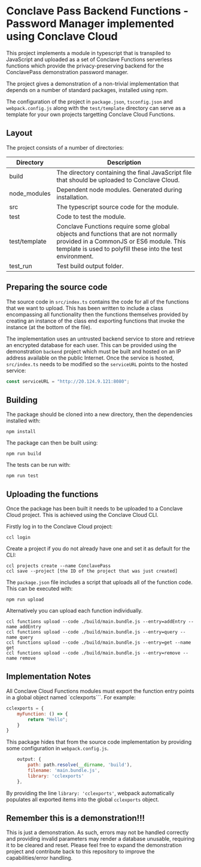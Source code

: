 # Conclave Pass Backend Functions - Password Manager implemented using Conclave Cloud
This project implements a module in typescript that is transpiled to JavaScript
and uploaded as a set of Conclave Functions serverless functions which provide
the privacy-preserving backend for the ConclavePass demonstration password
manager.

The project gives a demonstration of a non-trivial implementation that depends
on a number of standard packages, installed using npm.

The configuration of the project in `package.json`, `tsconfig.json` and
`webpack.config.js` along with the `test/template` directory can serve as a
template for your own projects targetting Conclave Cloud Functions.

## Layout
The project consists of a number of directories:

| Directory | Description |
| --------  | ----------- |
| build     | The directory containing the final JavaScript file that should be uploaded to Conclave Cloud. |
| node_modules | Dependent node modules. Generated during installation. |
| src       | The typescript source code for the module. |
| test      | Code to test the module. |
| test/template | Conclave Functions require some global objects and functions that are not normally provided in a CommonJS or ES6 module. This template is used to polyfill these into the test environment. |
| test_run  | Test build output folder. |


## Preparing the source code
The source code in `src/index.ts` contains the code for all of the functions
that we want to upload. This has been written to include a class encompassing
all functionality then the functions themselves provided by creating an instance
of the class end exporting functions that invoke the instance (at the bottom of
the file).

The implementation uses an untrusted backend service to store and retrieve an
encrypted database for each user. This can be provided using the demonstration
`backend` project which must be built and hosted on an IP address available on
the public Internet. Once the service is hosted, `src/index.ts` needs to be
modified so the `serviceURL` points to the hosted service:

```typescript
const serviceURL = "http://20.124.9.121:8080";
```

## Building
The package should be cloned into a new directory, then the dependencies
installed with:

```
npm install
```

The package can then be built using:

```
npm run build
```

The tests can be run with:

```
npm run test
```

## Uploading the functions
Once the package has been built it needs to be uploaded to a Conclave Cloud
project. This is achieved using the Conclave Cloud CLI.

Firstly log in to the Conclave Cloud project:

```
ccl login
```

Create a project if you do not already have one and set it as default for the CLI:

```
ccl projects create --name ConclavePass
ccl save --project [the ID of the project that was just created]
```

The `package.json` file includes a script that uploads all of the function code.
This can be executed with:

```
npm run upload
```

Alternatively you can upload each function individually.

```
ccl functions upload --code ./build/main.bundle.js --entry=addEntry --name addEntry
ccl functions upload --code ./build/main.bundle.js --entry=query --name query
ccl functions upload --code ./build/main.bundle.js --entry=get --name get
ccl functions upload --code ./build/main.bundle.js --entry=remove --name remove
```

## Implementation Notes
All Conclave Cloud Functions modules must export the function entry points in a
global object named `cclexports```. For example:

```javascript
cclexports = {
    myFunction: () => {
        return "Hello";
    }
}
```

This package hides that from the source code implementation by providing some
configuration in `webpack.config.js`.

```javascript
    output: {
        path: path.resolve(__dirname, 'build'),
        filename: 'main.bundle.js',
        library: 'cclexports'
    },
```

By providing the line `library: 'cclexports'`, webpack automatically populates
all exported items into the global `cclexports` object.

## Remember this is a demonstration!!!
This is just a demonstration. As such, errors may not be handled correctly and
providing invalid parameters may render a database unusable, requiring it to be
cleared and reset. Please feel free to expand the demonstration project and
contribute back to this repository to improve the capabilities/error handling.
